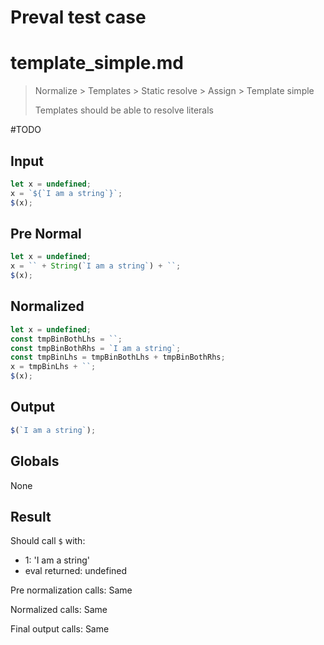 # Preval test case

# template_simple.md

> Normalize > Templates > Static resolve > Assign > Template simple
>
> Templates should be able to resolve literals

#TODO

## Input

`````js filename=intro
let x = undefined;
x = `${`I am a string`}`;
$(x);
`````

## Pre Normal

`````js filename=intro
let x = undefined;
x = `` + String(`I am a string`) + ``;
$(x);
`````

## Normalized

`````js filename=intro
let x = undefined;
const tmpBinBothLhs = ``;
const tmpBinBothRhs = `I am a string`;
const tmpBinLhs = tmpBinBothLhs + tmpBinBothRhs;
x = tmpBinLhs + ``;
$(x);
`````

## Output

`````js filename=intro
$(`I am a string`);
`````

## Globals

None

## Result

Should call `$` with:
 - 1: 'I am a string'
 - eval returned: undefined

Pre normalization calls: Same

Normalized calls: Same

Final output calls: Same
